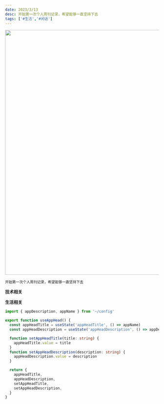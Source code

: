 ```yaml
---
date: 2023/3/13
desc: 开始第一次个人周刊记录，希望能够一直坚持下去
tags: ['#生活','#闲话']
---
```


<img src="https://cdn.jsdelivr.net/gh/pinky-pig/pic-bed/images20230313114545.png" width=800/>  

<small>开始第一次个人周刊记录，希望能够一直坚持下去</small>  

**技术相关**


**生活相关**  


```ts
import { appDescription, appName } from '~/config'

export function useAppHead() {
  const appHeadTitle = useState('appHeadTitle', () => appName)
  const appHeadDescription = useState('appHeadDescription', () => appDescription)

  function setAppHeadTitle(title: string) {
    appHeadTitle.value = title
  }
  function setAppHeadDescription(description: string) {
    appHeadDescription.value = description
  }

  return {
    appHeadTitle,
    appHeadDescription,
    setAppHeadTitle,
    setAppHeadDescription,
  }
}
```
